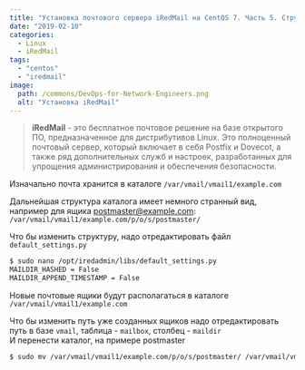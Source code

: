 ```yaml
---
title: "Установка почтового сервера iRedMail на CentOS 7. Часть 5. Структура хранения виртуальных ящиков"
date: "2019-02-10"
categories: 
  - Linux
  - iRedMail
tags: 
  - "centos"
  - "iredmail"
image:
  path: /commons/DevOps-for-Network-Engineers.png
  alt: "Установка iRedMail"
---
```


> **iRedMail** - это бесплатное почтовое решение на базе открытого ПО, предназначенное для дистрибутивов Linux. Это полноценный почтовый сервер, который включает в себя Postfix и Dovecot, а также ряд дополнительных служб и настроек, разработанных для упрощения администрирования и обеспечения безопасности.

Изначально почта хранится в каталоге `/var/vmail/vmail1/example.com`

Дальнейшая структура каталога имеет немного странный вид, например для ящика postmaster@example.com: `/var/vmail/vmail1/example.com/p/o/s/postmaster/`

Что бы изменить структуру, надо отредактировать файл `default_settings.py`

```sh
$ sudo nano /opt/iredadmin/libs/default_settings.py
MAILDIR_HASHED = False
MAILDIR_APPEND_TIMESTAMP = False
```

Новые почтовые ящики будут располагаться в каталоге `/var/vmail/vmail1/example.com`

Что бы изменить путь уже созданных ящиков надо отредактировать путь в базе `vmail`, таблица - `mailbox`, столбец - `maildir`  
И перенести каталог, на примере postmaster

```sh
$ sudo mv /var/vmail/vmail1/example.com/p/o/s/postmaster/ /var/vmail/vmail1/example.com/postmaster/
```